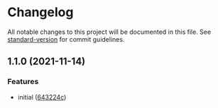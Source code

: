 # Changelog

All notable changes to this project will be documented in this file. See [standard-version](https://github.com/conventional-changelog/standard-version) for commit guidelines.

## 1.1.0 (2021-11-14)


### Features

* initial ([643224c](https://github.com/subgraphs/uniswap-v3/commit/643224cc7c8b76ab5c482d89c8af134cb704bdfd))
